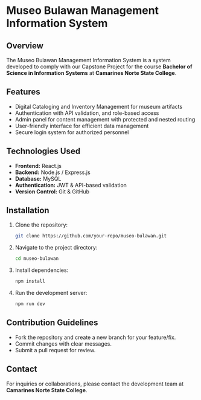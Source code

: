 # Museo Bulawan Management Information System

## Overview
The Museo Bulawan Management Information System is a system developed to comply with our Capstone Project for the course **Bachelor of Science in Information Systems** at **Camarines Norte State College**.

## Features
- Digital Cataloging and Inventory Management for museum artifacts
- Authentication with API validation, and role-based access
- Admin panel for content management with protected and nested routing
- User-friendly interface for efficient data management
- Secure login system for authorized personnel

## Technologies Used
- **Frontend:** React.js
- **Backend:** Node.js / Express.js
- **Database:** MySQL
- **Authentication:** JWT & API-based validation
- **Version Control:** Git & GitHub

## Installation
1. Clone the repository:
   ```sh
   git clone https://github.com/your-repo/museo-bulawan.git
   ```
2. Navigate to the project directory:
   ```sh
   cd museo-bulawan
   ```
3. Install dependencies:
   ```sh
   npm install
   ```
4. Run the development server:
   ```sh
   npm run dev
   ```

## Contribution Guidelines
- Fork the repository and create a new branch for your feature/fix.
- Commit changes with clear messages.
- Submit a pull request for review.

## Contact
For inquiries or collaborations, please contact the development team at **Camarines Norte State College**.

